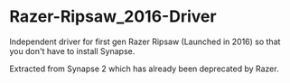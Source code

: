 # Razer-Ripsaw_2016-Driver
Independent driver for first gen Razer Ripsaw (Launched in 2016) so that you don't have to install Synapse.

Extracted from Synapse 2 which has already been deprecated by Razer.
